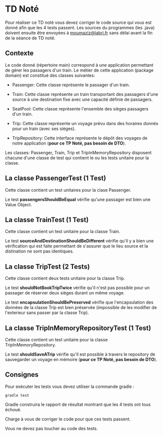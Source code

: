 # TD Noté

Pour réaliser ce TD noté vous devez corriger le code source qui vous est donné afin que les 4 tests passent.
Les sources du programmes (les .java) doivent ensuite être envoyées à moumaziz@labri.fr sans délai avant la fin de la séance de TD noté.

## Contexte

Le code donné (répertoire main) correspond à une application permettant de gérer les passagers d'un train. Le métier de cette application (package domain) est constitué des classes suivantes:

* Passenger: Cette classe représente le passager d'un train.
* Train: Cette classe représente un train transportant des passagers d'une source à une destination fixe avec une capacité définie de passagers.
* SeatPool: Cette classe représente l'ensemble des sièges passagers d'un train.
* Trip: Cette classe représente un voyage prévu dans des horaires donnés pour un train (avec ses sièges).

* TripRepository: Cette interface représente le dépôt des voyages de notre application (**pour ce TP Noté, pas besoin de DTO**).

Les classes: Passenger, Train, Trip et TripInMemoryRepository disposent chacune d'une classe de test qui contient le ou les tests unitaire pour la classe.

## La classe PassengerTest (1 Test)

Cette classe contient un test unitaires pour la clase Passenger.

Le test **passengersShouldBeEqual** vérifie qu'une passager est bien une Value Object.

## La classe TrainTest (1 Test)

Cette classe contient un test unitaire pour la classe Train.

Le test **sourceAndDestinationShouldBeDifferent** vérifie qu'il y a bien une vérification qui est faite permettant de s'assurer que le lieu source et la distination ne sont pas identiques.

## La classe TripTest (2 Tests)

Cette classe contient deux tests unitaire pour la classe Trip.

Le test **shouldNotBookTripTwice** vérifie qu'il n'est pas possible pour un passager de réserver deux sièges durant un même voyage.

Le test **encapsulationShouldBePreserved** vérifie que l'encapsulation des données de la classe Trip est bien préservée (impossible de les modifier de l'exterieur sans passer par la classe Trip).

## La classe TripInMemoryRepositoryTest (1 Test)

Cette classe contient un test unitaire pour la classe TripInMemoryRepository.

Le test **shouldSaveATrip** vérifie qu'il est possible à travers le repository de sauvegarder un voyage en mémoire (**pour ce TP Noté, pas besoin de DTO**).

## Consignes

Pour exécuter les tests vous devez utiliser la commande gradle :

    gradle test

Gradle construira le rapport de résultat montrant que les 4 tests ont tous échoué.

Charge à vous de corriger le code pour que ces tests passent.

Vous ne devez pas toucher au code des tests.
